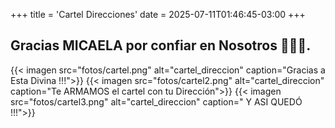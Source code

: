 +++
title = 'Cartel Direcciones'
date = 2025-07-11T01:46:45-03:00
+++

## Gracias MICAELA por confiar en Nosotros 👏👏👏.

{{< imagen src="fotos/cartel.png" alt="cartel_direccion" caption="Gracias a Esta Divina !!!">}}
{{< imagen src="fotos/cartel2.png" alt="cartel_direccion" caption="Te ARMAMOS el cartel con tu Dirección">}}
{{< imagen src="fotos/cartel3.png" alt="cartel_direccion" caption=" Y ASI QUEDÓ !!!">}}
